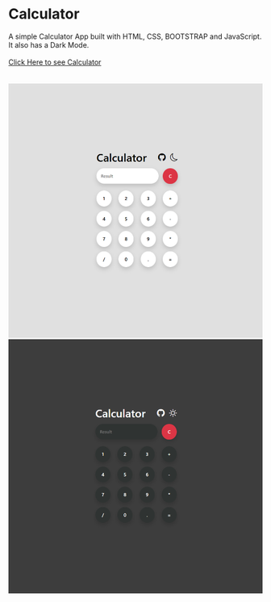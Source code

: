 # Calculator
A simple Calculator App built with HTML, CSS, BOOTSTRAP and JavaScript. It also has a Dark Mode.<br><br>
[Click Here to see Calculator](https://mehran1384.github.io/Calculator-width-Html-CSS-Bootstrap-And-Javascript/)<br><br><br>
![Calculator Darkmode](images/calculator-1.png)![Calculator Lightmode](images/calculator-2.png)
